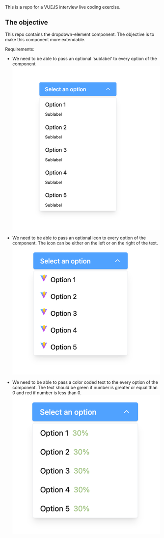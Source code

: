 This is a repo for a VUEJS interview live coding exercise.

## The objective

This repo contains the dropdown-element component. The objective is to make this component more extendable.

Requirements:

- We need to be able to pass an optional 'sublabel' to every option of the component
![Alt text](./assets/example-1.png?raw=true|width=100 "Example 1")

- We need to be able to pass an optional icon to every option of the component. The icon can be either on the left or on the right of the text.
![Alt text](./assets/example-2.png?raw=true|width=100 "Example 2")


- We need to be able to pass a color coded text to the every option of the component. The text should be green if number is greater or equal than 0 and red if number is less than 0.
![Alt text](./assets/example-3.png?raw=true|width=100 "Example 3")

